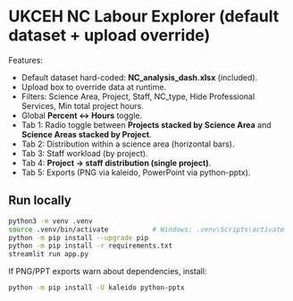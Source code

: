 # UKCEH NC Labour Explorer (default dataset + upload override)

Features:
- Default dataset hard-coded: **NC_analysis_dash.xlsx** (included).
- Upload box to override data at runtime.
- Filters: Science Area, Project, Staff, NC_type, Hide Professional Services, Min total project hours.
- Global **Percent ↔ Hours** toggle.
- Tab 1: Radio toggle between **Projects stacked by Science Area** and **Science Areas stacked by Project**.
- Tab 2: Distribution within a science area (horizontal bars).
- Tab 3: Staff workload (by project).
- Tab 4: **Project → staff distribution (single project)**.
- Tab 5: Exports (PNG via kaleido, PowerPoint via python-pptx).

## Run locally
```bash
python3 -m venv .venv
source .venv/bin/activate           # Windows: .venv\Scripts\activate
python -m pip install --upgrade pip
python -m pip install -r requirements.txt
streamlit run app.py
```

If PNG/PPT exports warn about dependencies, install:
```bash
python -m pip install -U kaleido python-pptx
```
